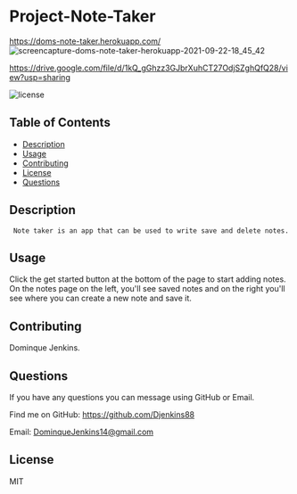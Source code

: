 # Project-Note-Taker
https://doms-note-taker.herokuapp.com/
![screencapture-doms-note-taker-herokuapp-2021-09-22-18_45_42](https://user-images.githubusercontent.com/81633522/134529194-e3144136-b663-4d46-b289-9f404745d47e.png)
  

https://drive.google.com/file/d/1kQ_gGhzz3GJbrXuhCT27OdjSZghQfQ28/view?usp=sharing

  ![license](https://img.shields.io/badge/License-MIT-brightgreen)

 ## Table of Contents
 * [Description](#Description)
 * [Usage](#Usage)
 * [Contributing](#Contributing)
 * [License](#License)
 * [Questions](#Questions)

 ## Description
     Note taker is an app that can be used to write save and delete notes.
        
  ## Usage
 Click the get started button at the bottom of the page to start adding notes. On the notes page on the left, you'll see saved notes and on the right you'll see where you can create a new note and save it. 

 ## Contributing
 Dominque Jenkins.

 ## Questions
 If you have any questions you can message using GitHub or Email.
 
 Find me on GitHub: https://github.com/Djenkins88

 Email: DominqueJenkins14@gmail.com

 ## License
 MIT
